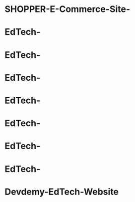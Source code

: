 # SHOPPER-E-Commerce-Site-
# EdTech-
# EdTech-
# EdTech-
# EdTech-
# EdTech-
# EdTech-
# EdTech-
# Devdemy-EdTech-Website
